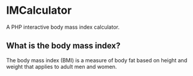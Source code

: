 # IMCalculator

A PHP interactive body mass index calculator.

## What is the body mass index?

The body mass index (BMI) is a measure of body fat based on height and weight that applies to adult men and women.
